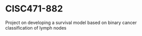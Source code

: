 # CISC471-882
Project on developing a survival model based on binary cancer classification of lymph nodes
